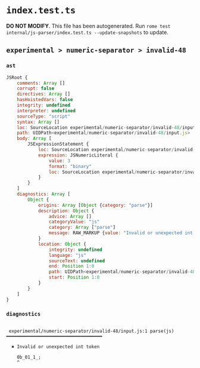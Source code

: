 # `index.test.ts`

**DO NOT MODIFY**. This file has been autogenerated. Run `rome test internal/js-parser/index.test.ts --update-snapshots` to update.

## `experimental > numeric-separator > invalid-48`

### `ast`

```javascript
JSRoot {
	comments: Array []
	corrupt: false
	directives: Array []
	hasHoistedVars: false
	integrity: undefined
	interpreter: undefined
	sourceType: "script"
	syntax: Array []
	loc: SourceLocation experimental/numeric-separator/invalid-48/input.js 1:0-2:0
	path: UIDPath<experimental/numeric-separator/invalid-48/input.js>
	body: Array [
		JSExpressionStatement {
			loc: SourceLocation experimental/numeric-separator/invalid-48/input.js 1:0-1:9
			expression: JSNumericLiteral {
				value: 3
				format: "binary"
				loc: SourceLocation experimental/numeric-separator/invalid-48/input.js 1:0-1:8
			}
		}
	]
	diagnostics: Array [
		Object {
			origins: Array [Object {category: "parse"}]
			description: Object {
				advice: Array []
				categoryValue: "js"
				category: Array ["parse"]
				message: RAW_MARKUP {value: "Invalid or unexpected int token"}
			}
			location: Object {
				integrity: undefined
				language: "js"
				sourceText: undefined
				end: Position 1:0
				path: UIDPath<experimental/numeric-separator/invalid-48/input.js>
				start: Position 1:0
			}
		}
	]
}
```

### `diagnostics`

```

 experimental/numeric-separator/invalid-48/input.js:1 parse(js) ━━━━━━━━━━━━━━━━━━━━━━━━━━━━━━━━━━━━

  ✖ Invalid or unexpected int token

    0b_01_1_;
    ^


```
